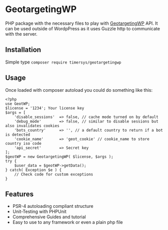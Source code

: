 GeotargetingWP
=========================

PHP package with the necessary files to play with [GeotargetingWP](https://geotargetingwp.com) API.
It can be used outside of WordpPress as it uses Guzzle http to communicate with the server.

Installation
--------
Simple type 
`composer require timersys/geotargetingwp`

Usage
--------
Once loaded with composer autoload you could do something like this:

```
<?php
use GeotWP;
$license = '1234'; Your license key
$args = [
    'disable_sessions'  => false, // cache mode turned on by default
    'debug_mode'        => false, // similar to disable sessions but also invalidates cookies
    'bots_country'      => '', // a default country to return if a bot is detected
    'cookie_name'       => 'geot_cookie' // cookie_name to store country iso code
    'api_secret'        => Secret key
];
$geotWP = new GeotargetingWP( $license, $args );
try {
    $user_data = $geotWP->getData();
} catch( Exception $e ) {
    // Check code for custom exceptions   
}

```

Features
--------

* PSR-4 autoloading compliant structure
* Unit-Testing with PHPUnit
* Comprehensive Guides and tutorial
* Easy to use to any framework or even a plain php file
